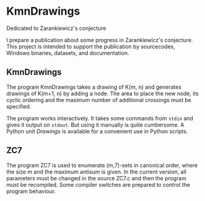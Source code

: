 # KmnDrawings
Dedicated to Zarankiewicz's conjecture

I prepare a publication about some progress in Zarankiewicz's conjecture.
This project is intended to support the publication by sourcecodes, Windows binaries, datasets, and documentation.


## KmnDrawings #
The program KmnDrawings takes a drawing of K(m, n) and generates drawings of K(m+1, n) by adding a node. The area to place the new node, its cyclic ordering and the maximum number of additional crossings must be specified.

The program works interactively. It takes some commands from `stdin` and gives it output on `stdout`. But using it manually is quite cumbersome. A Python unit *Drawings* is available for a convenient use in Python scripts.

## ZC7
The program ZC7 is used to enumerate (m,7)-sets in canonical order, where the size m and the maximum antisum is given. In the current version, all parameters must be changed in the source ZC7.c and then the program must be recompiled. Some compiler switches are prepared to control the program behaviour.
